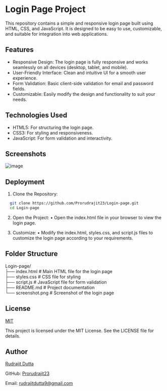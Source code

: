 
# Login Page Project

This repository contains a simple and responsive login page built using HTML, CSS, and JavaScript. It is designed to be easy to use, customizable, and suitable for integration into web applications.


## Features

- Responsive Design: The login page is fully responsive and works seamlessly on all devices (desktop, tablet, and mobile).
- User-Friendly Interface: Clean and intuitive UI for a smooth user experience.
- Form Validation: Basic client-side validation for email and password fields.
- Customizable: Easily modify the design and functionality to suit your needs.


## Technologies Used
- HTML5: For structuring the login page.   
-  CSS3: For styling and responsiveness.  
- JavaScript: For form validation and interactivity.

## Screenshots

![image](https://github.com/user-attachments/assets/38ad8703-226b-495f-949b-090b0607c929)


## Deployment

1.	Clone the Repository:

```bash
  git clone https://github.com/Prorudrajit23/Login-page.git
  cd Login-page

```

2.	Open the Project:
•	Open the index.html file in your browser to view the login page.

3.	Customize:
•	Modify the index.html, styles.css, and script.js files to customize the login page according to your requirements.
## Folder Structure

Login-page/  
├── index.html          # Main HTML file for the login page  
├── styles.css          # CSS file for styling  
├── script.js           # JavaScript file for form validation  
├── README.md           # Project documentation  
└── screenshot.png      # Screenshot of the login page



## License

[MIT](https://choosealicense.com/licenses/mit/)

This project is licensed under the MIT License. See the LICENSE file for details.
## Author

[Rudrajit Dutta](https://github.com/Prorudrajit23)

GitHub: [Prorudrajit23](https://github.com/Prorudrajit23)

Email: rudrajitdutta9@gmail.com


